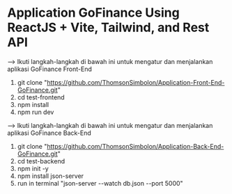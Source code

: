 # Application GoFinance Using ReactJS + Vite, Tailwind, and Rest API

--> Ikuti langkah-langkah di bawah ini untuk mengatur dan menjalankan aplikasi GoFinance Front-End

1. git clone "https://github.com/ThomsonSimbolon/Application-Front-End-GoFinance.git"
2. cd test-frontend
3. npm install
4. npm run dev

--> Ikuti langkah-langkah di bawah ini untuk mengatur dan menjalankan aplikasi GoFinance Back-End

1. git clone "https://github.com/ThomsonSimbolon/Application-Back-End-GoFinance.git"
2. cd test-backend
3. npm init -y
4. npm install json-server
5. run in terminal "json-server --watch db.json --port 5000"
